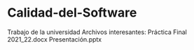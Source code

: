# Calidad-del-Software
Trabajo de la universidad
Archivos interesantes:
Práctica Final 2021_22.docx
Presentación.pptx
